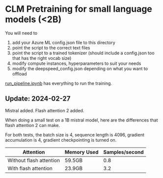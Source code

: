 # CLM Pretraining for small language models (<2B)


You will need to 
1. add your Azure ML config.json file to this directory
2. point the script to the correct text files
3. point the script to a trained tokenizer (should include a config.json too that has the right vocab size)
4. modify compute instances, hyperparameters to suit your needs
5. modify the deepspeed_config.json depending on what you want to offload


[run_pipeline.ipynb](./run_pipeline.ipynb) has everything to run the training.

## Update: 2024-02-27

Mistral added. Flash attention 2 added.

When doing a small test on a 1B mistral model, here are the differences that flash attention 2 can make.

For both tests, the batch size is 4, sequence length is 4096, gradient accumulation is 4, gradient checkpointing is turned on.

Attention | Memory Used | Samples/second |
| --- | --- | --- |
Without flash attention | 59.5GB | 0.8 |
With flash attention | 23.9GB | 3.2 |